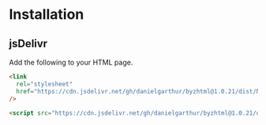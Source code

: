 # Installation

## jsDelivr

Add the following to your HTML page.

```html
<link
  rel="stylesheet"
  href="https://cdn.jsdelivr.net/gh/danielgarthur/byzhtml@1.0.21/dist/Neanes.css"
/>

<script src="https://cdn.jsdelivr.net/gh/danielgarthur/byzhtml@1.0.21/dist/byzhtml.min.js"></script>
```
